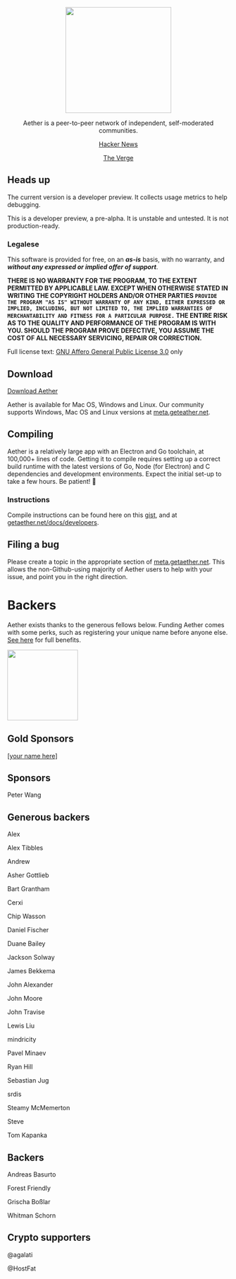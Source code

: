 <p align="center">
<a href="https://getaether.net/">
    <img src="https://getaether.net/images/Logo-v3-light-bg.png" width="240">
</a>
</p>
<p align="center">
Aether is a peer-to-peer network of independent, self-moderated communities. 
</p>
<p align="center">
<a href="https://news.ycombinator.com/item?id=18370208">Hacker News</a>
</p>
<p align="center">
<a href="http://www.theverge.com/2013/11/27/5150758/aether-aims-to-be-a-reddit-for-the-privacy-conscious">The Verge</a>
</p>

## Heads up

The current version is a developer preview. It collects usage metrics to help debugging.

This is a developer preview, a pre-alpha. It is unstable and untested. It is not production-ready.

### Legalese

This software is provided for free, on an **_as-is_** basis, with no warranty, and **_without any expressed or implied offer of support_**.

**THERE IS NO WARRANTY FOR THE PROGRAM, TO THE EXTENT PERMITTED BY
APPLICABLE LAW. EXCEPT WHEN OTHERWISE STATED IN WRITING THE COPYRIGHT
HOLDERS AND/OR OTHER PARTIES `PROVIDE THE PROGRAM "AS IS" WITHOUT WARRANTY
OF ANY KIND, EITHER EXPRESSED OR IMPLIED, INCLUDING, BUT NOT LIMITED TO,
THE IMPLIED WARRANTIES OF MERCHANTABILITY AND FITNESS FOR A PARTICULAR
PURPOSE.` THE ENTIRE RISK AS TO THE QUALITY AND PERFORMANCE OF THE PROGRAM
IS WITH YOU. SHOULD THE PROGRAM PROVE DEFECTIVE, YOU ASSUME THE COST OF
ALL NECESSARY SERVICING, REPAIR OR CORRECTION.**

Full license text: [GNU Affero General Public License 3.0](LICENSE.md) only

## Download

[Download Aether](https://getaether.net)

Aether is available for Mac OS, Windows and Linux. Our community supports Windows, Mac OS and Linux versions at [meta.geteather.net](https://meta.getaether.net/c/support).

## Compiling

Aether is a relatively large app with an Electron and Go toolchain, at 100,000+ lines of code. Getting it to compile requires setting up a correct build runtime with the latest versions of Go, Node (for Electron) and C dependencies and development environments. Expect the initial set-up to take a few hours. Be patient! 🙂

### Instructions

Compile instructions can be found here on this [gist](https://gist.github.com/nehbit/4a8c3d81d543e85c9df974f521732b1e), and at [getaether.net/docs/developers](https://getaether.net/docs/developers/).

## Filing a bug

Please create a topic in the appropriate section of [meta.getaether.net](https://meta.getaether.net). This allows the non-Github-using majority of Aether users to help with your issue, and point you in the right direction.

# Backers

Aether exists thanks to the generous fellows below. Funding Aether comes with some perks, such as registering your unique name before anyone else. [See here](https://getaether.net/supporterbenefits) for full benefits.

<a href="https://www.patreon.com/nehbit">
    <img src="https://c5.patreon.com/external/logo/become_a_patron_button@2x.png" width="160">
</a>

## Gold Sponsors

[[your name here]](https://www.patreon.com/bePatron?u=11407204)

## Sponsors

Peter Wang

## Generous backers

Alex

Alex Tibbles

Andrew

Asher Gottlieb

Bart Grantham

Cerxi

Chip Wasson

Daniel Fischer

Duane Bailey

Jackson Solway

James Bekkema

John Alexander

John Moore

John Travise

Lewis Liu

mindricity

Pavel Minaev

Ryan Hill

Sebastian Jug

srdis

Steamy McMemerton

Steve

Tom Kapanka

## Backers

Andreas Basurto

Forest Friendly

Grischa Boßlar

Whitman Schorn

## Crypto supporters

@agalati

@HostFat
